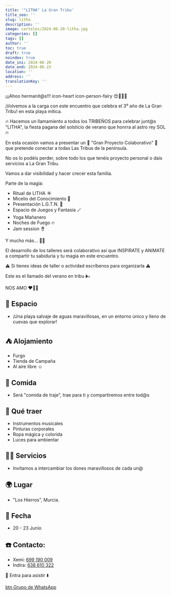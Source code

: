 ```yaml
---
title: '"LITHA" La Gran Tribu'
title_seo: ''
slug: litha
description: ''
image: carteles/2024-06-20-litha.jpg
categories: []
tags: []
author: ''
toc: true
draft: true
noindex: true
date_ini: 2024-06-20
date_end: 2024-06-23
location: ''
address: ''
translationKey: ''
---
```


¡¡¡Ahoo hermanit@s!!! icon-heart icon-person-fairy 😍🧚🏼‍♀️

¡Volvemos a la carga con este encuentro que celebra el 3⁰ año de La Gran Tribu! en esta playa mítica.

🔥 Hacemos un llamamiento a todos los TRIBEÑOS para celebrar junt@s "LITHA", la fiesta pagana del solsticio de verano que honrra al astro rey SOL 🔥

En esta ocasión vamos a presentar un 
👣 "Gran Proyecto Colaborativo" 👣
que pretende conectar a todas Las Tribus de la península. 

No os lo podéis perder, sobre todo los que tenéis proyecto personal o dais servicios a La Gran Tribu.

Vamos a dar visibilidad y hacer crecer esta familia.

Parte de la magia:

- Ritual de LITHA ☀️
- Micelio del Conocimiento 🍄
- Presentación L.G.T.N. 👣
- Espacio de Juegos y Fantasia 🪄
- Yoga Mañanero
- Noches de Fuego 🔥
- Jam session 🪘

Y mucho más... 🤭🌀

El desarrollo de los talleres será colaborativo así que INSPíRATE y ANíMATE a compartir tu sabiduría y tu magia en este encuentro.

⚠️ Si tienes ideas de taller o actividad escríbenos para organizarla ⚠️

Este es el llamado del verano en tribu 🌬️

NOS AMO ♥️🙏🏽


## 🌊 Espacio

- ¡Una playa salvaje de aguas maravillosas, en un entorno único y lleno de cuevas que explorar!

## ⛺ Alojamiento

- Furgo
- Tienda de Campaña
- Al aire libre ☺️

## 🌮 Comida

- Será "comida de traje", trae para ti y compartiremos entre tod@s

## 🎨 Qué traer

- Instrumentos musicales
- Pinturas corporales
- Ropa mágica y colorida
- Luces para ambientar

## 🧘‍♀️ Servicios

- Invitamos a intercambiar los dones maravillosos de cada un@ 

## 🌍 Lugar

- "Los Hierros", Murcia.

## 📅 Fecha

- 20 - 23 Junio

## ☎️ Contacto:

- Xemi: [699 190 009](https://wa.me/34699190009 "nofollow")
- Indira: [638 610 322](https://wa.me/34638610322 "nofollow")

🔗 Entra para asistir ⬇️

[btn Grupo de WhatsApp](https://chat.whatsapp.com/GSl9Ez1BenA9LvrJJCK4zh "nofollow")

